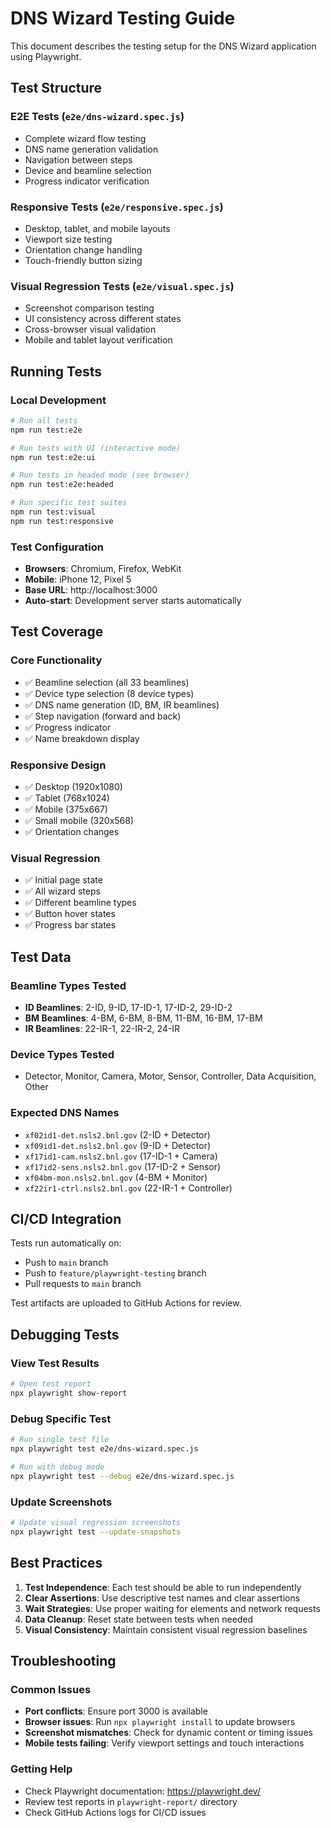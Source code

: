 # DNS Wizard Testing Guide

This document describes the testing setup for the DNS Wizard application using Playwright.

## Test Structure

### E2E Tests (`e2e/dns-wizard.spec.js`)
- Complete wizard flow testing
- DNS name generation validation
- Navigation between steps
- Device and beamline selection
- Progress indicator verification

### Responsive Tests (`e2e/responsive.spec.js`)
- Desktop, tablet, and mobile layouts
- Viewport size testing
- Orientation change handling
- Touch-friendly button sizing

### Visual Regression Tests (`e2e/visual.spec.js`)
- Screenshot comparison testing
- UI consistency across different states
- Cross-browser visual validation
- Mobile and tablet layout verification

## Running Tests

### Local Development
```bash
# Run all tests
npm run test:e2e

# Run tests with UI (interactive mode)
npm run test:e2e:ui

# Run tests in headed mode (see browser)
npm run test:e2e:headed

# Run specific test suites
npm run test:visual
npm run test:responsive
```

### Test Configuration
- **Browsers**: Chromium, Firefox, WebKit
- **Mobile**: iPhone 12, Pixel 5
- **Base URL**: http://localhost:3000
- **Auto-start**: Development server starts automatically

## Test Coverage

### Core Functionality
- ✅ Beamline selection (all 33 beamlines)
- ✅ Device type selection (8 device types)
- ✅ DNS name generation (ID, BM, IR beamlines)
- ✅ Step navigation (forward and back)
- ✅ Progress indicator
- ✅ Name breakdown display

### Responsive Design
- ✅ Desktop (1920x1080)
- ✅ Tablet (768x1024)
- ✅ Mobile (375x667)
- ✅ Small mobile (320x568)
- ✅ Orientation changes

### Visual Regression
- ✅ Initial page state
- ✅ All wizard steps
- ✅ Different beamline types
- ✅ Button hover states
- ✅ Progress bar states

## Test Data

### Beamline Types Tested
- **ID Beamlines**: 2-ID, 9-ID, 17-ID-1, 17-ID-2, 29-ID-2
- **BM Beamlines**: 4-BM, 6-BM, 8-BM, 11-BM, 16-BM, 17-BM
- **IR Beamlines**: 22-IR-1, 22-IR-2, 24-IR

### Device Types Tested
- Detector, Monitor, Camera, Motor, Sensor, Controller, Data Acquisition, Other

### Expected DNS Names
- `xf02id1-det.nsls2.bnl.gov` (2-ID + Detector)
- `xf09id1-det.nsls2.bnl.gov` (9-ID + Detector)
- `xf17id1-cam.nsls2.bnl.gov` (17-ID-1 + Camera)
- `xf17id2-sens.nsls2.bnl.gov` (17-ID-2 + Sensor)
- `xf04bm-mon.nsls2.bnl.gov` (4-BM + Monitor)
- `xf22ir1-ctrl.nsls2.bnl.gov` (22-IR-1 + Controller)

## CI/CD Integration

Tests run automatically on:
- Push to `main` branch
- Push to `feature/playwright-testing` branch
- Pull requests to `main` branch

Test artifacts are uploaded to GitHub Actions for review.

## Debugging Tests

### View Test Results
```bash
# Open test report
npx playwright show-report
```

### Debug Specific Test
```bash
# Run single test file
npx playwright test e2e/dns-wizard.spec.js

# Run with debug mode
npx playwright test --debug e2e/dns-wizard.spec.js
```

### Update Screenshots
```bash
# Update visual regression screenshots
npx playwright test --update-snapshots
```

## Best Practices

1. **Test Independence**: Each test should be able to run independently
2. **Clear Assertions**: Use descriptive test names and clear assertions
3. **Wait Strategies**: Use proper waiting for elements and network requests
4. **Data Cleanup**: Reset state between tests when needed
5. **Visual Consistency**: Maintain consistent visual regression baselines

## Troubleshooting

### Common Issues
- **Port conflicts**: Ensure port 3000 is available
- **Browser issues**: Run `npx playwright install` to update browsers
- **Screenshot mismatches**: Check for dynamic content or timing issues
- **Mobile tests failing**: Verify viewport settings and touch interactions

### Getting Help
- Check Playwright documentation: https://playwright.dev/
- Review test reports in `playwright-report/` directory
- Check GitHub Actions logs for CI/CD issues
